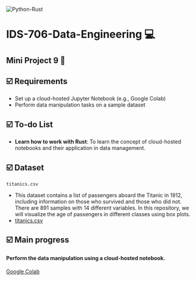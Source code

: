 ![Python-Rust](https://github.com/nogibjj/IDS706-Mini-Project-8-sp699/actions/workflows/python-rust.yml/badge.svg)
# IDS-706-Data-Engineering :computer:

## Mini Project 9 :page_facing_up: 

## :ballot_box_with_check: Requirements
* Set up a cloud-hosted Jupyter Notebook (e.g., Google Colab)</br>
* Perform data manipulation tasks on a sample dataset</br>

## :ballot_box_with_check: To-do List
* __Learn how to work with Rust__: To learn the concept of cloud-hosted notebooks and their application in data management.</br>

## :ballot_box_with_check: Dataset
`titanics.csv`
  - This dataset contains a list of passengers aboard the Titanic in 1912, including information on those who survived and those who did not. There are 891 samples with 14 different variables. In this repository, we will visualize the age of passengers in different classes using box plots.</br>
  - [titanics.csv](https://github.com/suim-park/Mini-Project-9/raw/main/titanic.csv)

## :ballot_box_with_check: Main progress
#### Perform the data manipulation using a cloud-hosted notebook.


[Google Colab](https://colab.research.google.com/drive/195osUytOXqXQv8XU6hvsPhv9KCw1FoL5?usp=sharing)